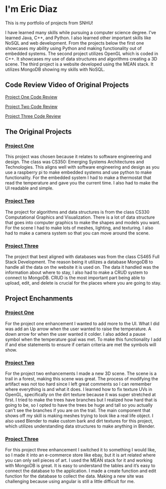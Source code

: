 # I'm Eric Diaz

This is my portfolio of projects from SNHU!

I have learned many skills while pursuing a computer science degree. I’ve learned Java, C++, and Python. I also learned other important skills like NoSQL and web development. From the projects below the first one showcases my ability using Python and making functionality out of embedded systems. The second project utilizes OpenGL which is coded in C++. It showcases my use of data structures and algorithms creating a 3D scene. The third project is a website developed using the MEAN stack. It utilizes MongoDB showing my skills with NoSQL. 

## Code Review Video of Original Projects
[Project One Code Review](https://youtu.be/xW6AwK9TaNQ)

[Project Two Code Review](https://youtu.be/PVXV-zD3f_E)

[Project Three Code Review](https://youtu.be/BcvKwpgJcA4)

## The Original Projects

### [Project One](https://github.com/EricDiaz27/cs350) 
This project was chosen because it relates to software engineering and design. The class was CS350: Emerging Systems Architectures and Technologies. This aligns well with software engineering and design as you use a raspberry pi to make embedded systems and use python to make functionality. For the embedded system I had to make a thermostat that read the temperature and gave you the current time. I also had to make the UI readable and simple. 

### [Project Two](https://github.com/EricDiaz27/CS330)
The project for algorithms and data structures is from the class CS330 Computational Graphics and Visualization. There is a lot of data structure that goes into computer graphics to make the shapes and models you want. For the scene I had to make lots of meshes, lighting, and texturing. I also had to make a camera system so that you can move around the scene.

### [Project Three](https://github.com/EricDiaz27/cs465)
The project that best aligned with databases was from the class CS465 Full Stack Development. The reason being it utilizes a database MongoDB to handle all the data on the website it is used on. The data it handled was the information about where to stay, I also had to make a CRUD system to connect to MongoDB. CRUD is the most important part being able to upload, edit, and delete is crucial for the places where you are going to stay. 


## Project Enchanments

### [Project One](https://github.com/EricDiaz27/cs499P1)
For the project one enhancement I wanted to add more to the UI. What I did was add an Up arrow when the user wanted to raise the temperature. A down arrow for when the user wanted it colder. I also added a pause symbol when the temperature goal was met. To make this functionality I add if and else statements to ensure if certain criteria are met the symbols will show.

### [Project Two](https://github.com/EricDiaz27/cs499P2)
For the project two enhancements I made a new 3D scene. The scene is a trail in a forest, making this scene was great.  The process of modifying the artifact was not too hard since I left great comments so I can remember where everything is and what it does. I learned how to fix texture UVs in OpenGL, specifically on the dirt texture because it was super stretched at first. I tried to make the trees have branches but I realized how hard that is going to be, so I opted to have the trees be huge and tall so you actually can't see the branches if you are on the trail. The main component that shows off my skill is making meshes trying to look like a real life object.  I also used Blender to make custom bark and dirt textures for this project, which utilizes understanding data structures to make anything in Blender.

### [Project Three](https://github.com/EricDiaz27/cs499P3)
For this project three enhancement I switched it to something I would like, so I made it into an e-commerce store like ebay, but it is art related where you can only sell pieces of art. I used the MEAN stack for it  and working with MongoDB is great. It is easy to understand the tables and it’s easy to connect the database to the application. I made a create function and edit function for the database to collect the data. Making a new site was challenging because using angular is still a little difficult for me.


